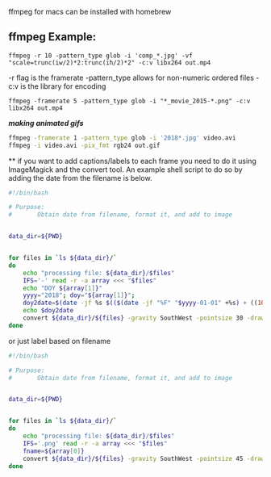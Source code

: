 ffmpeg for macs can be installed with homebrew

ffmpeg Example:
---------------

`ffmpeg -r 10 -pattern_type glob -i 'comp_*.jpg' -vf "scale=trunc(iw/2)*2:trunc(ih/2)*2" -c:v libx264 out.mp4`

-r flag is the framerate
-pattern_type allows for non-numeric ordered files
-c:v is the library for encoding


`ffmpeg -framerate 5 -pattern_type glob -i "*_movie_2015-*.png" -c:v libx264 out.mp4`

***making animated gifs***

```bash
ffmpeg -framerate 1 -pattern_type glob -i '2018*.jpg' video.avi
ffmpeg -i video.avi -pix_fmt rgb24 out.gif
```

** if you want to add captions/labels to each frame you need to do it using ImageMagick and the convert tool.  An example shell script to do so by adding the date from the filename is below.

```bash
#!/bin/bash

# Purpose:
#       Obtain date from filename, format it, and add to image


data_dir=${PWD}


for files in `ls ${data_dir}/`
do
    echo "processing file: ${data_dir}/$files"
    IFS='-' read -r -a array <<< "$files"
    echo "DOY ${array[1]}"
    yyyy="2018"; doy="${array[1]}"; 
    doy2date=$(date -jf %s $(($(date -jf "%F" "$yyyy-01-01" +%s) + ((10#$doy - 1)) * 86400)) +"%F")
    echo $doy2date
    convert ${data_dir}/${files} -gravity SouthWest -pointsize 30 -draw "fill black  text 50,80  '$doy2date'"  ${array[1]}.jpg
done
```

or just label based on filename

```bash
#!/bin/bash

# Purpose:
#       Obtain date from filename, format it, and add to image


data_dir=${PWD}


for files in `ls ${data_dir}/`
do
    echo "processing file: ${data_dir}/$files"
    IFS='.png' read -r -a array <<< "$files"
    fname=${array[0]}
    convert ${data_dir}/${files} -gravity SouthWest -pointsize 45 -draw "fill black  text 160,200  '$fname'"  ${files}.jpg
done
```